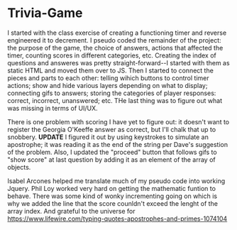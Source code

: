 # Trivia-Game
I started with the class exercise of creating a functioning timer and reverse engineered it to decrement. I pseudo coded the remainder of the project: the purpose of the game, the choice of answers, actions that affected the timer, counting scores in different categories, etc. Creating the index of questions and answeres was pretty straight-forward--I started with them as static HTML and moved them over to JS. Then I started to connect the pieces and parts to each other: telling wihich buttons to control timer actions; show and hide various layers depending on what to display; connecting gifs to answers; storing the categories of player responses: correct, incorrect, unanswered; etc. THe last thing was to figure out what was missing in terms of UI/UX.

There is one problem with scoring I have yet to figure out: it doesn't want to register the Georgia O'Keeffe answer as correct, but I'll chalk that up to snobbery. **UPDATE** I figured it out by using keystrokes to simulate an apostrophe; it was reading it as the end of the string per Dave's suggestion of the problem. Also, I updated the "proceed" button that follows gifs to "show score" at last question by adding it as an element of the array of objects.

Isabel Arcones helped me translate much of my pseudo code into working Jquery. Phil Loy worked very hard on getting the mathematic funtion to behave. There was some kind of wonky incrementing going on which is why we added the line that the score counldn't exceed the lenght of the array index. And grateful to the universe for https://www.lifewire.com/typing-quotes-apostrophes-and-primes-1074104

